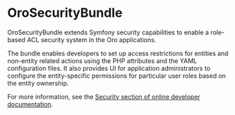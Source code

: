 # OroSecurityBundle

OroSecurityBundle extends Symfony security capabilities to enable a role-based ACL security system in the Oro applications.

The bundle enables developers to set up access restrictions for entities and non-entity related actions using the PHP attributes and the YAML configuration files. It also provides UI for application administrators to configure the entity-specific permissions for particular user roles based on the entity ownership.

For more information, see the [Security section of online developer documentation](https://doc.oroinc.com/backend/security/). 

